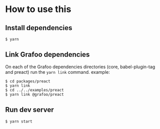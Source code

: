 # How to use this

## Install dependencies

```
$ yarn
```

## Link Grafoo dependencies

On each of the Grafoo dependencies directories (core, babel-plugin-tag and preact) run the `yarn link` command. example:

```
$ cd packages/preact
$ yarn link
$ cd ../../examples/preact
$ yarn link @grafoo/preact
```

## Run dev server

```
$ yarn start
```
